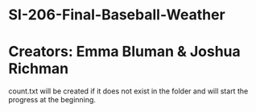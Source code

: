 # SI-206-Final-Baseball-Weather
# Creators: Emma Bluman & Joshua Richman
count.txt will be created if it does not exist in the folder and will start the progress at the beginning.
